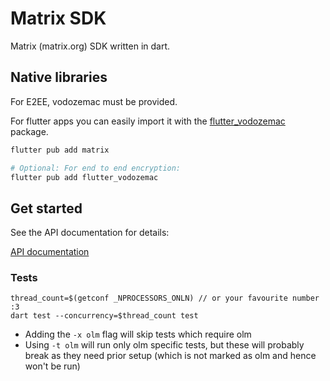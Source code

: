 # Matrix SDK

Matrix (matrix.org) SDK written in dart.

## Native libraries

For E2EE, vodozemac must be provided.

For flutter apps you can easily import it with the [flutter_vodozemac](https://pub.dev/packages/flutter_vodozemac) package.

```sh
flutter pub add matrix

# Optional: For end to end encryption:
flutter pub add flutter_vodozemac
```

## Get started

See the API documentation for details:

[API documentation](https://pub.dev/documentation/matrix/latest/)

### Tests

```shell
thread_count=$(getconf _NPROCESSORS_ONLN) // or your favourite number :3
dart test --concurrency=$thread_count test
```

- Adding the `-x olm` flag will skip tests which require olm
- Using `-t olm` will run only olm specific tests, but these will probably break as they need prior setup (which is not marked as olm and hence won't be run)
